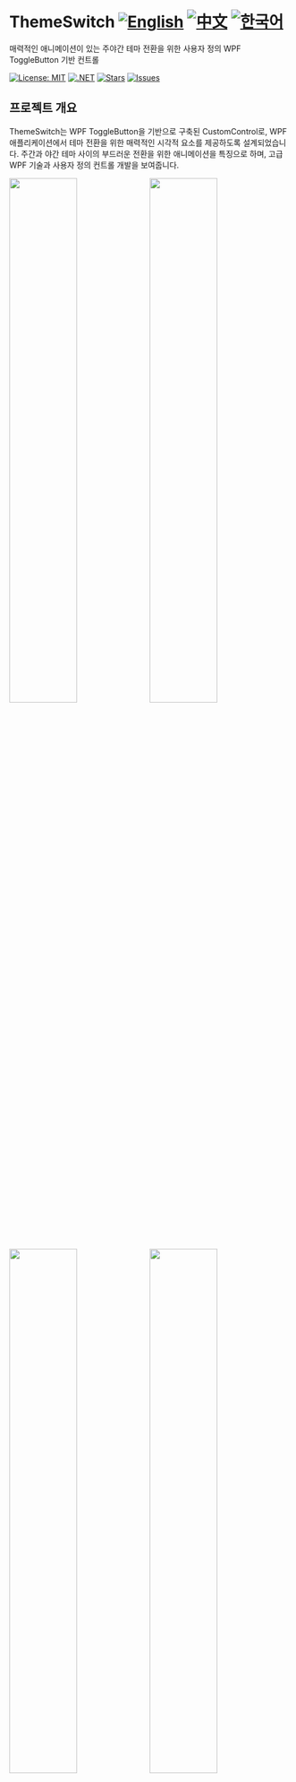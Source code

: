 # ThemeSwitch [![English](https://img.shields.io/badge/Language-English-blue.svg)](README.md) [![中文](https://img.shields.io/badge/Language-中文-red.svg)](README.zh-CN.md) [![한국어](https://img.shields.io/badge/Language-한국어-red.svg)](README.ko.md) 

매력적인 애니메이션이 있는 주야간 테마 전환을 위한 사용자 정의 WPF ToggleButton 기반 컨트롤

[![License: MIT](https://img.shields.io/badge/License-MIT-yellow.svg)](https://opensource.org/licenses/MIT)
[![.NET](https://img.shields.io/badge/.NET-8.0-blue.svg)](https://dotnet.microsoft.com/download)
[![Stars](https://img.shields.io/github/stars/vickyqu115/themeswitch.svg)](https://github.com/vickyqu115/themeswitch/stargazers)
[![Issues](https://img.shields.io/github/issues/vickyqu115/themeswitch.svg)](https://github.com/vickyqu115/themeswitch/issues)

## 프로젝트 개요

ThemeSwitch는 WPF ToggleButton을 기반으로 구축된 CustomControl로, WPF 애플리케이션에서 테마 전환을 위한 매력적인 시각적 요소를 제공하도록 설계되었습니다. 주간과 야간 테마 사이의 부드러운 전환을 위한 애니메이션을 특징으로 하며, 고급 WPF 기술과 사용자 정의 컨트롤 개발을 보여줍니다.

<img src="https://github.com/user-attachments/assets/b8d3b29e-2398-49b2-bb9d-59c5b0fa0aa1" width="49%"/>
<img src="https://github.com/user-attachments/assets/9c835cdf-dd08-4e2d-bacb-4183d8366b1e" width="49%"/>
<img src="https://github.com/user-attachments/assets/d77d1c5c-0f39-4d80-bbab-a47523c4a5f0" width="49%"/>
<img src="https://github.com/user-attachments/assets/334aaa17-493d-4e24-b9b5-d1fd2a6ad8aa" width="49%"/>
<img src="https://github.com/user-attachments/assets/83e5cbb5-c8d2-4dad-acd0-b3cae7dc9a6d" width="49%"/>
<img src="https://github.com/user-attachments/assets/f2fe09b0-1fc1-43d5-8351-df7e348bad67" width="49%"/>

## 주요 기능 및 구현 사항
#### 1. 사용자 정의 WPF 컨트롤 개발
- [x] 특수 기능을 위한 WPF ToggleButton 확장
- [x] XAML을 사용한 복잡한 UI 요소 구현

#### 2. 고급 애니메이션 기술
- [x] 세 가지 유형의 애니메이션: ValueItem (DoubleAnimation), ThickItem (ThicknessAnimation), ColorItem (ColorAnimation)
- [x] 주간과 야간 테마 사이의 부드러운 전환

#### 3. XAML 기반 디자인
- [x] 순수 XAML을 사용한 복잡한 모양 (태양, 구름, 달, 별) 생성
- [x] 현실적인 효과를 위한 불투명도 및 위치 조정 활용

#### 4. 성능 최적화
- [x] 클리핑 및 레이아웃 기술을 사용한 효율적인 렌더링
- [x] 외부 종속성 없는 부드러운 애니메이션

#### 5. 다중 프레임워크 호환성
- [x] 다중 타겟팅을 통한 다양한 .NET 프레임워크 지원

## 기술 스택
- WPF (Windows Presentation Foundation)
- .NET (다중 타겟팅 지원)
- C#

## 시작하기
### 필요 조건
- Visual Studio 2022 이상
- .NET SDK (프로젝트에 따른 버전)

### 설치 및 실행
#### 1. 리포지토리 복제:

```
git clone https://github.com/vickyqu115/themeswitch.git
```

#### 2. 솔루션 열기
- [x] Visual Studio
- [x] Visual Studio Code
- [x] JetBrains Rider

<img src="https://github.com/user-attachments/assets/af70f422-7057-4e77-a54d-042ee8358d2a" width="32%"/>
<img src="https://github.com/user-attachments/assets/e4feaa10-a107-4b58-8d13-1d8be620ec62" width="32%"/>
<img src="https://github.com/user-attachments/assets/5ff487f6-55e4-43e1-9abf-f8d419ee6943" width="32%"/>

#### 3. 빌드 및 실행
- [x] 시작 프로젝트 설정
- [x] F5를 누르거나 실행 버튼 클릭
- [x] Windows 11 권장

## 학습 자료
- [구현에 대한 상세 아티클 (jamesnet.dev)](https://jamesnet.dev/article/109)
- [YouTube 튜토리얼 (영어)](https://bit.ly/3uBkFlQ)
- [BiliBili 튜토리얼 (중국어)](https://bit.ly/3uHFe08)

## 기여하기
ThemeSwitch에 대한 기여를 환영합니다! 이슈를 제출하거나, 풀 리퀘스트를 생성하거나, 개선 사항을 제안해 주세요.

## 라이선스
이 프로젝트는 MIT 라이선스 하에 배포됩니다. 자세한 내용은 [LICENSE](LICENSE) 파일을 참조하세요.

## 연락처
- 웹사이트: https://jamesnet.dev
- 이메일: vickyqu115@hotmail.com, james@jamesnet.dev

매력적인 ThemeSwitch 컨트롤로 WPF 애플리케이션을 향상시켜 보세요!

